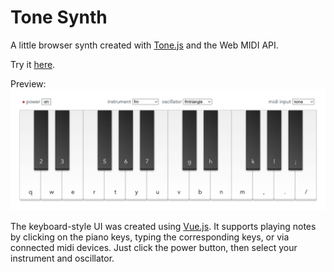 # Tone Synth
A little browser synth created with [Tone.js](https://tonejs.github.io/) and the Web MIDI API.

Try it [here](https://seanwilson.dev/tone-synth/).

Preview:
![Tone Synth preview](preview.jpg)

The keyboard-style UI was created using [Vue.js](https://vuejs.org/). It supports playing notes by clicking on the piano keys, typing the corresponding keys, or via connected midi devices. Just click the power button, then select your instrument and oscillator.
